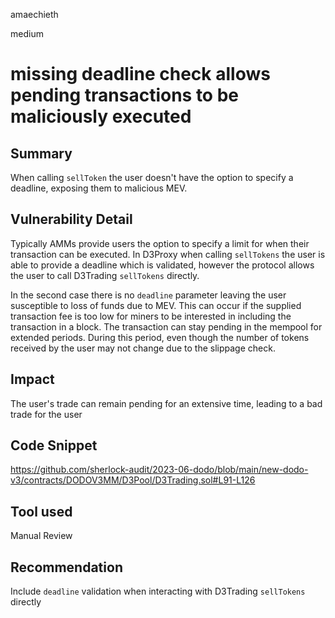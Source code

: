 amaechieth

medium

# missing deadline check allows pending transactions to be maliciously executed

## Summary

When calling `sellToken` the user doesn't have the option to specify a deadline, exposing them to malicious MEV.

## Vulnerability Detail

Typically AMMs provide users the option to specify a limit for when their transaction can be executed. In D3Proxy when calling `sellTokens` the user is able to provide a deadline which is validated, however the protocol allows the user to call D3Trading `sellTokens` directly. 

In the second case there is no `deadline` parameter leaving the user susceptible to loss of funds due to MEV. This can occur if the supplied transaction fee is too low for miners to be interested in including the transaction in a block. The transaction can stay pending in the mempool for extended periods. During this period, even though the number of tokens received by the user may not change due to the slippage check. 

## Impact

The user's trade can remain pending for an extensive time, leading to a bad trade for the user

## Code Snippet

https://github.com/sherlock-audit/2023-06-dodo/blob/main/new-dodo-v3/contracts/DODOV3MM/D3Pool/D3Trading.sol#L91-L126

## Tool used

Manual Review

## Recommendation

Include `deadline` validation when interacting with D3Trading `sellTokens` directly
